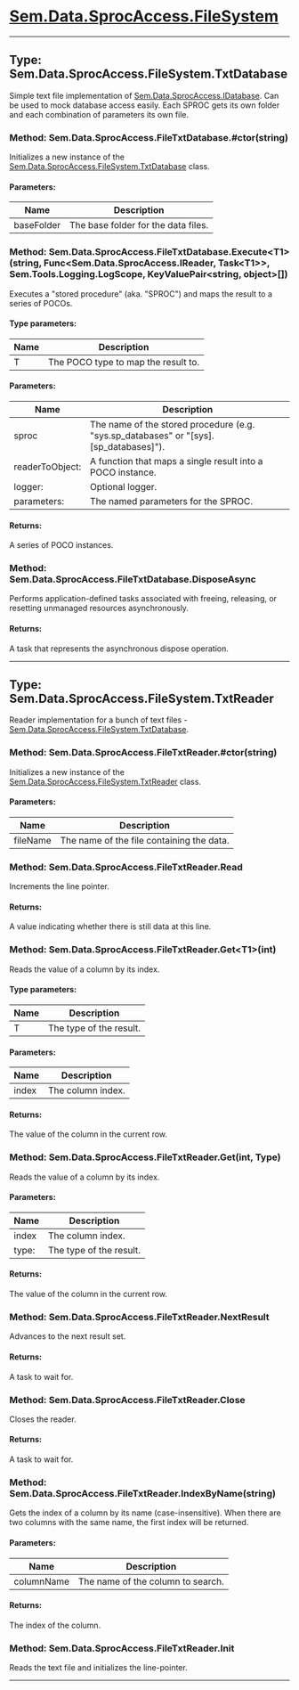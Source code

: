 # [Sem.Data.SprocAccess.FileSystem](#Sem.Data.SprocAccess.FileSystem)

---
## Type: Sem.Data.SprocAccess.FileSystem.TxtDatabase

 Simple text file implementation of [Sem.Data.SprocAccess.IDatabase](Sem.Data.SprocAccess.md#type-semdatasprocaccessidatabase). Can be used to mock database access easily. Each SPROC gets its own folder and each combination of parameters its own file. 



### Method: Sem.Data.SprocAccess.FileTxtDatabase.#ctor(string)

 Initializes a new instance of the [Sem.Data.SprocAccess.FileSystem.TxtDatabase](Sem.Data.SprocAccess.FileSystem.md#type-semdatasprocaccessfilesystemtxtdatabase) class. 

#### Parameters:
|Name | Description |
|-----|------|
|baseFolder|The base folder for the data files.|

### Method: Sem.Data.SprocAccess.FileTxtDatabase.Execute\<T1>(string, Func\<Sem.Data.SprocAccess.IReader, Task\<T1>>, Sem.Tools.Logging.LogScope, KeyValuePair\<string, object>[])

 Executes a "stored procedure" (aka. "SPROC") and maps the result to a series of POCOs. 

#### Type parameters:
|Name | Description |
|-----|------|
|T|The POCO type to map the result to.|
#### Parameters:
|Name | Description |
|-----|------|
|sproc|The name of the stored procedure (e.g. "sys.sp_databases" or "[sys].[sp_databases]").|
|readerToObject: |A function that maps a single result into a POCO instance.|
|logger: |Optional logger.|
|parameters: |The named parameters for the SPROC.|

#### Returns:
A series of POCO instances.


### Method: Sem.Data.SprocAccess.FileTxtDatabase.DisposeAsync

Performs application-defined tasks associated with freeing, releasing, or resetting unmanaged resources asynchronously.


#### Returns:
A task that represents the asynchronous dispose operation.


---
## Type: Sem.Data.SprocAccess.FileSystem.TxtReader

 Reader implementation for a bunch of text files - [Sem.Data.SprocAccess.FileSystem.TxtDatabase](Sem.Data.SprocAccess.FileSystem.md#type-semdatasprocaccessfilesystemtxtdatabase). 



### Method: Sem.Data.SprocAccess.FileTxtReader.#ctor(string)

 Initializes a new instance of the [Sem.Data.SprocAccess.FileSystem.TxtReader](Sem.Data.SprocAccess.FileSystem.md#type-semdatasprocaccessfilesystemtxtreader) class. 

#### Parameters:
|Name | Description |
|-----|------|
|fileName|The name of the file containing the data.|

### Method: Sem.Data.SprocAccess.FileTxtReader.Read

 Increments the line pointer. 


#### Returns:
A value indicating whether there is still data at this line.


### Method: Sem.Data.SprocAccess.FileTxtReader.Get\<T1>(int)

 Reads the value of a column by its index. 

#### Type parameters:
|Name | Description |
|-----|------|
|T|The type of the result.|
#### Parameters:
|Name | Description |
|-----|------|
|index|The column index.|

#### Returns:
The value of the column in the current row.


### Method: Sem.Data.SprocAccess.FileTxtReader.Get(int, Type)

 Reads the value of a column by its index. 

#### Parameters:
|Name | Description |
|-----|------|
|index|The column index.|
|type: |The type of the result.|

#### Returns:
The value of the column in the current row.


### Method: Sem.Data.SprocAccess.FileTxtReader.NextResult

 Advances to the next result set. 


#### Returns:
A task to wait for.


### Method: Sem.Data.SprocAccess.FileTxtReader.Close

 Closes the reader. 


#### Returns:
A task to wait for.


### Method: Sem.Data.SprocAccess.FileTxtReader.IndexByName(string)

 Gets the index of a column by its name (case-insensitive). When there are two columns with the same name, the first index will be returned. 

#### Parameters:
|Name | Description |
|-----|------|
|columnName|The name of the column to search.|

#### Returns:
The index of the column.


### Method: Sem.Data.SprocAccess.FileTxtReader.Init

 Reads the text file and initializes the line-pointer. 




---
